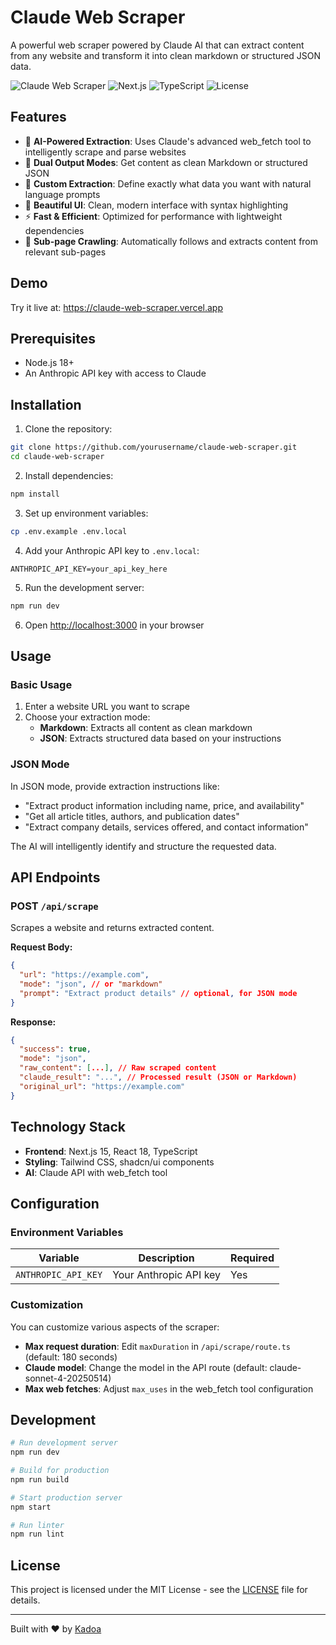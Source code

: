 # Claude Web Scraper

A powerful web scraper powered by Claude AI that can extract content from any website and transform it into clean markdown or structured JSON data.

![Claude Web Scraper](https://img.shields.io/badge/Powered%20by-Claude%20AI-blue)
![Next.js](https://img.shields.io/badge/Next.js-15.1-black)
![TypeScript](https://img.shields.io/badge/TypeScript-5.0-blue)
![License](https://img.shields.io/badge/license-MIT-green)

## Features

- 🤖 **AI-Powered Extraction**: Uses Claude's advanced web_fetch tool to intelligently scrape and parse websites
- 📝 **Dual Output Modes**: Get content as clean Markdown or structured JSON
- 🎯 **Custom Extraction**: Define exactly what data you want with natural language prompts
- 🎨 **Beautiful UI**: Clean, modern interface with syntax highlighting
- ⚡ **Fast & Efficient**: Optimized for performance with lightweight dependencies
- 🔄 **Sub-page Crawling**: Automatically follows and extracts content from relevant sub-pages

## Demo

Try it live at: https://claude-web-scraper.vercel.app

## Prerequisites

- Node.js 18+ 
- An Anthropic API key with access to Claude

## Installation

1. Clone the repository:
```bash
git clone https://github.com/yourusername/claude-web-scraper.git
cd claude-web-scraper
```

2. Install dependencies:
```bash
npm install
```

3. Set up environment variables:
```bash
cp .env.example .env.local
```

4. Add your Anthropic API key to `.env.local`:
```
ANTHROPIC_API_KEY=your_api_key_here
```

5. Run the development server:
```bash
npm run dev
```

6. Open [http://localhost:3000](http://localhost:3000) in your browser

## Usage

### Basic Usage

1. Enter a website URL you want to scrape
2. Choose your extraction mode:
   - **Markdown**: Extracts all content as clean markdown
   - **JSON**: Extracts structured data based on your instructions

### JSON Mode

In JSON mode, provide extraction instructions like:
- "Extract product information including name, price, and availability"
- "Get all article titles, authors, and publication dates"
- "Extract company details, services offered, and contact information"

The AI will intelligently identify and structure the requested data.

## API Endpoints

### POST `/api/scrape`

Scrapes a website and returns extracted content.

**Request Body:**
```json
{
  "url": "https://example.com",
  "mode": "json", // or "markdown"
  "prompt": "Extract product details" // optional, for JSON mode
}
```

**Response:**
```json
{
  "success": true,
  "mode": "json",
  "raw_content": [...], // Raw scraped content
  "claude_result": "...", // Processed result (JSON or Markdown)
  "original_url": "https://example.com"
}
```

## Technology Stack

- **Frontend**: Next.js 15, React 18, TypeScript
- **Styling**: Tailwind CSS, shadcn/ui components
- **AI**: Claude API with web_fetch tool

## Configuration

### Environment Variables

| Variable | Description | Required |
|----------|-------------|----------|
| `ANTHROPIC_API_KEY` | Your Anthropic API key | Yes |

### Customization

You can customize various aspects of the scraper:

- **Max request duration**: Edit `maxDuration` in `/api/scrape/route.ts` (default: 180 seconds)
- **Claude model**: Change the model in the API route (default: claude-sonnet-4-20250514)
- **Max web fetches**: Adjust `max_uses` in the web_fetch tool configuration

## Development

```bash
# Run development server
npm run dev

# Build for production
npm run build

# Start production server
npm start

# Run linter
npm run lint
```

## License

This project is licensed under the MIT License - see the [LICENSE](LICENSE) file for details.

---

Built with ❤️ by [Kadoa](https://kadoa.com)